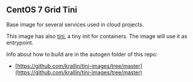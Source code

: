 ## CentOS 7 Grid Tini

Base image for several services used in cloud projects.

This image has also [tini](https://github.com/krallin/tini), a tiny init for containers. The image will use it as entrypoint.

Info about how to build are in the autogen folder of this repo:
* [https://github.com/krallin/tini-images/tree/master](https://github.com/krallin/tini-images/tree/master)